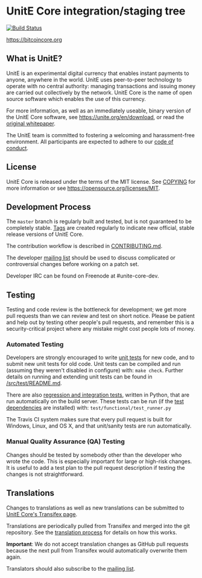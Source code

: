 UnitE Core integration/staging tree
=====================================

[![Build Status](https://travis-ci.org/unite/unite.svg?branch=master)](https://travis-ci.org/unite/unite)

https://bitcoincore.org

What is UnitE?
----------------

UnitE is an experimental digital currency that enables instant payments to
anyone, anywhere in the world. UnitE uses peer-to-peer technology to operate
with no central authority: managing transactions and issuing money are carried
out collectively by the network. UnitE Core is the name of open source
software which enables the use of this currency.

For more information, as well as an immediately useable, binary version of
the UnitE Core software, see https://unite.org/en/download, or read the
[original whitepaper](https://bitcoincore.org/unite.pdf).

The UnitE team is committed to fostering a welcoming and harassment-free environment. All participants are expected to adhere to our [code of conduct](CODE_OF_CONDUCT.md).

License
-------

UnitE Core is released under the terms of the MIT license. See [COPYING](COPYING) for more
information or see https://opensource.org/licenses/MIT.

Development Process
-------------------

The `master` branch is regularly built and tested, but is not guaranteed to be
completely stable. [Tags](https://github.com/unite/unite/tags) are created
regularly to indicate new official, stable release versions of UnitE Core.

The contribution workflow is described in [CONTRIBUTING.md](CONTRIBUTING.md).

The developer [mailing list](https://lists.linuxfoundation.org/mailman/listinfo/unite-dev)
should be used to discuss complicated or controversial changes before working
on a patch set.

Developer IRC can be found on Freenode at #unite-core-dev.

Testing
-------

Testing and code review is the bottleneck for development; we get more pull
requests than we can review and test on short notice. Please be patient and help out by testing
other people's pull requests, and remember this is a security-critical project where any mistake might cost people
lots of money.

### Automated Testing

Developers are strongly encouraged to write [unit tests](src/test/README.md) for new code, and to
submit new unit tests for old code. Unit tests can be compiled and run
(assuming they weren't disabled in configure) with: `make check`. Further details on running
and extending unit tests can be found in [/src/test/README.md](/src/test/README.md).

There are also [regression and integration tests](/test), written
in Python, that are run automatically on the build server.
These tests can be run (if the [test dependencies](/test) are installed) with: `test/functional/test_runner.py`

The Travis CI system makes sure that every pull request is built for Windows, Linux, and OS X, and that unit/sanity tests are run automatically.

### Manual Quality Assurance (QA) Testing

Changes should be tested by somebody other than the developer who wrote the
code. This is especially important for large or high-risk changes. It is useful
to add a test plan to the pull request description if testing the changes is
not straightforward.

Translations
------------

Changes to translations as well as new translations can be submitted to
[UnitE Core's Transifex page](https://www.transifex.com/projects/p/unite/).

Translations are periodically pulled from Transifex and merged into the git repository. See the
[translation process](doc/translation_process.md) for details on how this works.

**Important**: We do not accept translation changes as GitHub pull requests because the next
pull from Transifex would automatically overwrite them again.

Translators should also subscribe to the [mailing list](https://groups.google.com/forum/#!forum/unite-translators).
